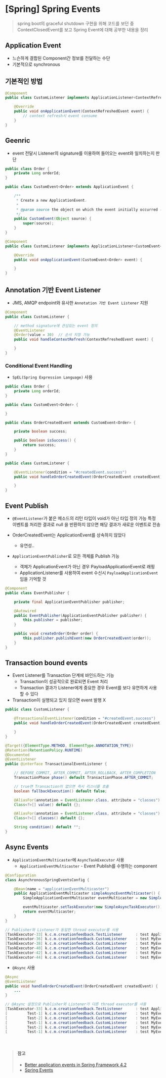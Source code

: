 # [Spring] Spring Events
> spring boot의 graceful shutdown 구현을 위해 코드를 보던 중 ContextClosedEvent를 보고 Spring Event에 대해 공부한 내용을 정리 


## Application Event
* 느슨하게 결합된 Component간 정보를 전달하는 수단
* 기본적으로 synchronous


## 기본적인 방법
```java 
@Component
public class CustomListener implements ApplicationListener<ContextRefreshedEvent> {

    @Override
    public void onApplicationEvent(ContextRefreshedEvent event) {
        // context refresh시 event consume
    }
}
```


## Geenric
* event 전달시 Listener의 signature를 이용하여 들어오는 event와 일치하는지 판단

```java
public class Order {
    private Long orderId;
}

public class CustomEvent<Order> extends ApplicationEvent {

    /**
     * Create a new ApplicationEvent.
     *
     * @param source the object on which the event initially occurred (never {@code null})
     */
    public CustomEvent(Object source) {
        super(source);
    }
}

@Component
public class CustomListener implements ApplicationListener<CustomEvent<Order>> {

    @Override
    public void onApplicationEvent(CustomEvent<Order> event) {

    }
}
```


## Annotation 기반 Event Listener
* JMS, AMQP endpoint와 유사한 `Annotation 기반 Event Listener` 지원
```java
@Component
public class CustomListener {

    // method signature에 관심있는 event 정의
    @EventListener
    @Order(value = 30)  // 순서 지정 가능
    public void handleContextRefresh(ContextRefreshedEvent event) {

    }
}
```

 
### Conditional Event Handling
* `SpEL(Spring Expression Language)` 사용
```java
public class Order {
    private Long orderId;
}

public class CustomEvent<Order> {

}

public class OrderCreatedEvent extends CustomEvent<Order> {

    private boolean success;

    public boolean isSuccess() {
        return success;
    }
}

public class CustomListener {

    @EventListener(condition = "#createdEvent.success")
    public void handleOrderCreatedEvent(OrderCreatedEvent createdEvent) {

    }
}
```


## Event Publish
* `@EventListener`가 붙은 메소드의 리턴 타입이 void가 아닌 타입 정의 가능
특정 이벤트를 처리한 결과로 null 을 반환하지 않으면 해당 결과가 새로운 이벤트로 전송

* OrderCreatedEvent는 ApplicationEvent를 상속하지 않았다
   * 유연성..
* `ApplicationEventPublisher`로 모든 객체를 Publish 가능
   * 객체가 ApplicationEvent가 아닌 경우 PayloadApplicationEvent로 래핑
   * ApplicationListener를 사용하여 event 수신시 `PayloadApplicationEvent`임을 기억할 것

```java
@Component
public class EventPublisher {

    private final ApplicationEventPublisher publisher;

    @Autowired
    public EventPublisher(ApplicationEventPublisher publisher) {
        this.publisher = publisher;
    }

    public void createOrder(Order order) {
        this.publisher.publishEvent(new OrderCreatedEvent(order));
    }
}
```


## Transaction bound events
* Event Listener를 Transaction 단계에 바인드하는 기능
   * Transaction이 성공적으로 완료되면 Event 처리
   * Transaction 결과가 Listener에게 중요한 경우 Event를 보다 유연하게 사용할 수 있다
* Transaction이 실행되고 있지 않으면 event 발행 X

```java
public class CustomListener {

    @TransactionalEventListener(condition = "#createdEvent.success")
    public void handleOrderCreatedEvent(OrderCreatedEvent createdEvent) {

    }
}

@Target({ElementType.METHOD, ElementType.ANNOTATION_TYPE})
@Retention(RetentionPolicy.RUNTIME)
@Documented
@EventListener
public @interface TransactionalEventListener {

    // BEFORE_COMMIT, AFTER_COMMIT, AFTER_ROLLBACK, AFTER_COMPLETION
    TransactionPhase phase() default TransactionPhase.AFTER_COMMIT;

    // true면 Transaction이 없으면 즉시 리스너를 호출
    boolean fallbackExecution() default false;

    @AliasFor(annotation = EventListener.class, attribute = "classes")
    Class<?>[] value() default {};

    @AliasFor(annotation = EventListener.class, attribute = "classes")
    Class<?>[] classes() default {};

    String condition() default "";
}
```


## Async Events
* `ApplicationEventMulticaster`에 `AsyncTaskExecutor` 사용
   * `ApplicationEventMulticaster` - Event Publish를 수행하는 component

```java
@Configuration
class AsynchronousSpringEventsConfig {

    @Bean(name = "applicationEventMulticaster")
    public ApplicationEventMulticaster simpleAsyncEventMulticaster() {
        SimpleApplicationEventMulticaster eventMulticaster = new SimpleApplicationEventMulticaster();

        eventMulticaster.setTaskExecutor(new SimpleAsyncTaskExecutor());
        return eventMulticaster;
    }
}

// Publisher와 Listener가 동일한 thread executor를 사용
[TaskExecutor-33] k.c.m.creationfeedback.TestListener      : test ApplicationReadyEvent Thread[SimpleAsyncTaskExecutor-33,5,main]
[TaskExecutor-36] k.c.m.creationfeedback.CustomListener    : test MyEvent Thread[SimpleAsyncTaskExecutor-36,5,main]
[TaskExecutor-38] k.c.m.creationfeedback.CustomListener    : test MyEvent Thread[SimpleAsyncTaskExecutor-38,5,main]
[TaskExecutor-40] k.c.m.creationfeedback.CustomListener    : test MyEvent Thread[SimpleAsyncTaskExecutor-40,5,main]
[TaskExecutor-42] k.c.m.creationfeedback.CustomListener    : test MyEvent Thread[SimpleAsyncTaskExecutor-42,5,main]
[TaskExecutor-44] k.c.m.creationfeedback.CustomListener    : test MyEvent Thread[SimpleAsyncTaskExecutor-44,5,main]
```

* `@Async` 사용
```java
@Async
@EventListener
public void handleOrderCreatedEvent(OrderCreatedEvent createdEvent) {
    ...
}

// @Async 설정으로 Publisher와 Listener가 다른 thread executor를 사용
[TaskExecutor-33] k.c.m.creationfeedback.TestListener      : test ApplicationReadyEvent Thread[SimpleAsyncTaskExecutor-33,5,main]
[         Test-1] k.c.m.creationfeedback.CustomListener    : test MyEvent Thread[Test-1,5,main]
[         Test-2] k.c.m.creationfeedback.CustomListener    : test MyEvent Thread[Test-2,5,main]
[         Test-1] k.c.m.creationfeedback.CustomListener    : test MyEvent Thread[Test-1,5,main]
[         Test-2] k.c.m.creationfeedback.CustomListener    : test MyEvent Thread[Test-2,5,main]
[         Test-1] k.c.m.creationfeedback.CustomListener    : test MyEvent Thread[Test-1,5,main] 
```

</br>

> #### 참고
> * [Better application events in Spring Framework 4.2](https://spring.io/blog/2015/02/11/better-application-events-in-spring-framework-4-2)
> * [Spring Events](http://www.baeldung.com/spring-events)
